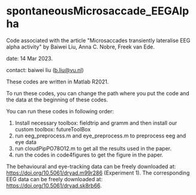 # spontaneousMicrosaccade_EEGAlpha
Code associated with the article "Microsaccades transiently lateralise EEG alpha activity" by Baiwei Liu, Anna C. Nobre, Freek van Ede. 

date: 14 Mar 2023. 

contact: baiwei liu (b.liu@vu.nl)

These codes are written in Matlab R2021.

To run these codes, you can change the path where you put the code and the data at the beginning of these codes.

You can run these codes in following order:
1. Install necessary toolbox: fieldtrip and gramm and then install our custom toolbox: futureToolBox
2. run eeg_preprocess.m and eye_preprocess.m to preprocess eeg and eye data 
3. run cloudPipPO78O12.m to get all the results used in the paper. 
4. run the codes in code4figures to get the figure in the paper.

The behavioural and eye-tracking data can be freely downloaded at: https://doi.org/10.5061/dryad.m99r286 (Experiment 1). 
The corresponding EEG data can be freely downloaded at: https://doi.org/10.5061/dryad.sk8rb66.
